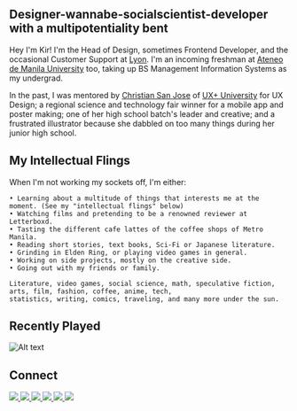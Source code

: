 ## Designer-wannabe-socialscientist-developer with a multipotentiality bent
Hey I'm Kir! I'm the Head of Design, sometimes Frontend Developer, and the occasional Customer Support at [Lyon](https://lyon.com.ph/). I'm an incoming freshman at [Ateneo de Manila University](https://www.ateneo.edu/) too, taking up BS Management Information Systems as my undergrad. 

In the past, I was mentored by [Christian San Jose](https://christiansanjose.com/) of [UX+ University](https://university.uxpl.us/) for UX Design; a regional science and technology fair winner for a mobile app and poster making; one of her high school batch's leader and creative; and a frustrated illustrator because she dabbled on too many things during her junior high school.

## My Intellectual Flings
When I'm not working my sockets off, I'm either:
````
• Learning about a multitude of things that interests me at the moment. (See my "intellectual flings" below)
• Watching films and pretending to be a renowned reviewer at Letterboxd.
• Tasting the different cafe lattes of the coffee shops of Metro Manila.
• Reading short stories, text books, Sci-Fi or Japanese literature.
• Grinding in Elden Ring, or playing video games in general.
• Working on side projects, mostly on the creative side.
• Going out with my friends or family.
````

````
Literature, video games, social science, math, speculative fiction, arts, film, fashion, coffee, anime, tech,
statistics, writing, comics, traveling, and many more under the sun.
````

## Recently Played
<section>
  
  ![Alt text](https://spotify-recently-played-readme.vercel.app/api?user=penalberkirstine)
  
</section>

## Connect
<section>
  <a href="https://mail.google.com/mail/u/0/?view=cm&fs=1&to=kir@lyon.com.ph&tf=1" target="_blank" ref="noopener noreferrer">
    <img src="https://img.shields.io/badge/lyon-%23161519.svg?&style=for-the-badge&logo=gmail&logoColor=white"/>
  </a>
  <a href="https://mail.google.com/mail/u/0/?view=cm&fs=1&to=penalberkirstine@gmail.com&tf=1" target="_blank" ref="noopener noreferrer">
    <img src="https://img.shields.io/badge/gmail-%23D44638.svg?&style=for-the-badge&logo=gmail&logoColor=white"/>
  </a>
  <a href="https://www.instagram.com/kirpnlbr/" target="_blank" ref="noopener noreferrer">
    <img src="https://img.shields.io/badge/instagram-%23E4405F.svg?&style=for-the-badge&logo=instagram&logoColor=white"/>
  </a>
  <a href="https://www.facebook.com/kirpnlbr" target="_blank" ref="noopener noreferrer">
    <img src="https://img.shields.io/badge/facebook-%233B5998.svg?&style=for-the-badge&logo=facebook&logoColor=white"/>
  </a>
  <a href="https://www.linkedin.com/in/kirpen/" target="_blank" ref="noopener noreferrer">
    <img src="https://img.shields.io/badge/linkedin-%230077B5.svg?&style=for-the-badge&logo=linkedin&logoColor=white"/>
  </a>
  <a href="https://twitter.com/kirpnlbr" target="_blank" ref="noopener noreferrer">
    <img src="https://img.shields.io/badge/twitter-%2300ACEE.svg?&style=for-the-badge&logo=twitter&logoColor=white"/>
  </a>
</section>
